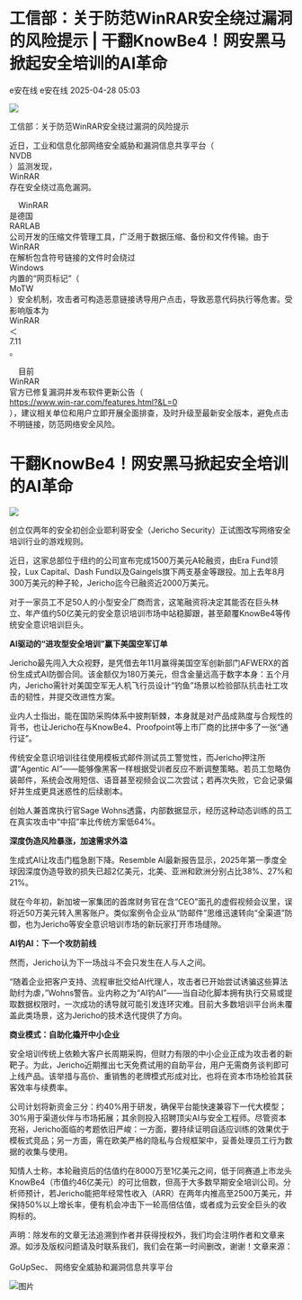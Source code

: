 #  工信部：关于防范WinRAR安全绕过漏洞的风险提示 | 干翻KnowBe4！网安黑马掀起安全培训的AI革命   
e安在线  e安在线   2025-04-28 05:03  
  
![](https://mmbiz.qpic.cn/sz_mmbiz_png/1Y08O57sHWiahTldalExhOyzXNMO6kcO7ULmiclhSZfg8zVMLHEMUGBu3lBjFbjib8vsYDZzplofMSC7epkHHWpibw/640?wx_fmt=png&from=appmsg "")  
  
工信部：关于防范WinRAR安全绕过漏洞的风险提示  
  
近日，工业和信息化部网络安全威胁和漏洞信息共享平台（  
NVDB  
）监测发现，  
WinRAR  
存在安全绕过高危漏洞。  
  
    WinRAR  
是德国  
RARLAB  
公司开发的压缩文件管理工具，广泛用于数据压缩、备份和文件传输。由于  
WinRAR  
在解析包含符号链接的文件时会绕过  
Windows  
内置的“网页标记”（  
MoTW  
）安全机制，攻击者可构造恶意链接诱导用户点击，导致恶意代码执行等危害。受影响版本为  
WinRAR  
＜  
7.11  
。  
  
    目前  
WinRAR  
官方已修复漏洞并发布软件更新公告（  
https://www.win-rar.com/features.html?&L=0  
），建议相关单位和用户立即开展全面排查，及时升级至最新安全版本，避免点击不明链接，防范网络安全风险。  
# 干翻KnowBe4！网安黑马掀起安全培训的AI革命  
  
![](https://mmbiz.qpic.cn/sz_mmbiz_jpg/1Y08O57sHWgkkytzKEnnEncFiaws4Bnib6E6nd8O407UIbg9Hrgvc7vzRAVQd0cTVPGxz3w2wwz9W9hfY1yQcEiag/640?wx_fmt=jpeg "")  
  
  
创立仅两年的安全初创企业耶利哥安全（Jericho Security）正试图改写网络安全培训行业的游戏规则。  
  
  
近日，这家总部位于纽约的公司宣布完成1500万美元A轮融资，由Era Fund领投，Lux Capital、Dash Fund以及Gaingels旗下两支基金等跟投。加上去年8月300万美元的种子轮，Jericho迄今已融资近2000万美元。  
  
  
对于一家员工不足50人的小型安全厂商而言，这笔融资将决定其能否在巨头林立、年产值约50亿美元的安全意识培训市场中站稳脚跟，甚至颠覆KnowBe4等传统安全意识培训巨头。  
  
  
**AI驱动的“进攻型安全培训”赢下美国空军订单**  
  
  
Jericho最先闯入大众视野，是凭借去年11月赢得美国空军创新部门AFWERX的首份生成式AI防御合同。该金额仅为180万美元，但含金量远高于数字本身：五个月内，Jericho需针对美国空军无人机飞行员设计“钓鱼”场景以检验部队抗击社工攻击的韧性，并提交改进性方案。  
  
  
业内人士指出，能在国防采购体系中披荆斩棘，本身就是对产品成熟度与合规性的背书，也让Jericho在与KnowBe4、Proofpoint等上市厂商的比拼中多了一张“通行证”。  
  
  
传统安全意识培训往往使用模板式邮件测试员工警觉性，而Jericho押注所谓“Agentic AI”——能够像黑客一样根据受训者反应不断调整策略。若员工忽略伪装邮件，系统会改用短信、语音甚至视频会议二次尝试；若再次失败，它会记录偏好并生成更具迷惑性的后续剧本。  
  
  
创始人兼首席执行官Sage Wohns透露，内部数据显示，经历这种动态训练的员工在真实攻击中“中招”率比传统方案低64%。  
  
  
**深度伪造风险暴涨，加速需求外溢**  
  
  
生成式AI让攻击门槛急剧下降。Resemble AI最新报告显示，2025年第一季度全球因深度伪造导致的损失已超2亿美元，北美、亚洲和欧洲分别占比38%、27%和21%。  
  
  
就在今年初，新加坡一家集团的首席财务官在含“CEO”面孔的虚假视频会议里，误将近50万美元转入黑客账户。类似案例令企业从“防邮件”思维迅速转向“全渠道”防御，也为Jericho等安全意识培训市场的新玩家打开市场缝隙。  
  
  
**AI钓AI：下一个攻防前线**  
  
  
然而，Jericho认为下一场战斗不会只发生在人与人之间。  
  
  
“随着企业把客户支持、流程审批交给AI代理人，攻击者已开始尝试诱骗这些算法助纣为虐，”Wohns警告。业内称之为“AI钓AI”——当自动化脚本拥有执行交易或提取数据权限时，一次成功的诱导就可能引发连环灾难。目前大多数培训平台尚未覆盖此类场景，这为Jericho的技术迭代提供了方向。  
  
  
**商业模式：自助化撬开中小企业**  
  
  
安全培训传统上依赖大客户长周期采购，但财力有限的中小企业正成为攻击者的新靶子。为此，Jericho近期推出七天免费试用的自助平台，用户无需商务谈判即可上线产品。该举措与高价、重销售的老牌模式形成对比，也将在资本市场检验其获客效率与续费率。  
  
  
公司计划将新资金三分：约40%用于研发，确保平台能快速兼容下一代大模型；30%用于渠道伙伴与市场拓展；其余则投入招聘顶尖AI与安全工程师。尽管资本充裕，Jericho面临的考题依旧严峻：一方面，要持续证明自适应训练的效果优于模板式竞品；另一方面，需在欧美严格的隐私与合规框架中，妥善处理员工行为数据的收集与使用。  
  
  
知情人士称，本轮融资后的估值约在8000万至1亿美元之间，低于同赛道上市龙头KnowBe4（市值约46亿美元）的可比倍数，但高于大多数早期安全培训公司。分析师预计，若Jericho能把年经常性收入（ARR）在两年内推高至2500万美元，并保持50%以上增长率，便有机会冲击下一轮高倍估值，或者成为云安全巨头的收购标的。  
  
  
  
声明：除发布的文章无法追溯到作者并获得授权外，我们均会注明作者和文章来源。如涉及版权问题请及时联系我们，我们会在第一时间删改，谢谢！文章来源：  
   
GoUpSec、 网络安全威胁和漏洞信息共享平台  
  
  
  
![图片](https://mmbiz.qpic.cn/sz_mmbiz_jpg/1Y08O57sHWiaM9uv5Q89hYMT8zuKQtQYuvSPy0HyyLwRShZOMcoGgoBy6qiatgDhW3UhCXGVXiaEbS8ANmZwViaMAw/640?wx_fmt=jpeg&from=appmsg&wxfrom=5&wx_lazy=1&wx_co=1&tp=wxpic "")  
  
  
